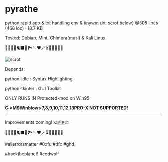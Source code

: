 # pyrathe
python rapid app &amp; txt handling env & [tinywm](https://www.github.com/hardkorebob/tinywm) {in: scrot below}
@505 lines (468 loc) · 18.7 KB

Tested: Debian, Mint, Chimera(musl) & Kali Linux.


🐡🐧🐍🐚🐈‍⬛🦤🏞🪡♥️🪄⏳️🎲🎯🧩🏅🎉

![scrot](https://github.com/hardkorebob/pyrhate/blob/main/scrot.png)

Depends:
  
  python-idle : Syntax Highlighting
  
  python-tkinter : GUI Toolkit
  

ONLY RUNS IN Protected-mod on Win95

**C:\>M$Winblows 7,8,9,10,11,12,13PRO-X NOT SUPPORTED!**

---

Improvements coming! 🕉🇵🇷🤓

🐡🐧🐍🐚🐈‍⬛🦤🏞🪡♥️🪄⏳️🎲🎯🧩🏅🎉

#allerrorsmatter #0xfu #dfc #ghd

#hacktheplanet! #codwolf
